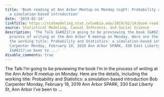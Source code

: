 ```yaml
---
title: 'Book reading at Ann Arbor Meetup on Monday night: Probability and Statistics:
  a simulation-based introduction'
date: '2019-02-14'
linkTitle: https://statmodeling.stat.columbia.edu/2019/02/14/book-reading-at-ann-arbor-meetup-on-monday-night-probability-and-statistics-a-simulation-based-introduction/
source: Statistical Modeling, Causal Inference, and Social Science
description: 'The Talk I&#8217;m going to be previewing the book I&#8217;m in the
  process of writing at the Ann Arbor R meetup on Monday. Here are the details, including
  the working title: Probability and Statistics: a simulation-based introduction Bob
  Carpenter Monday, February 18, 2019 Ann Arbor SPARK, 330 East Liberty St, Ann Arbor
  I&#8217;ve been to ...'
disable_comments: true
---
```

The Talk I&#8217;m going to be previewing the book I&#8217;m in the process of writing at the Ann Arbor R meetup on Monday. Here are the details, including the working title: Probability and Statistics: a simulation-based introduction Bob Carpenter Monday, February 18, 2019 Ann Arbor SPARK, 330 East Liberty St, Ann Arbor I&#8217;ve been to ...